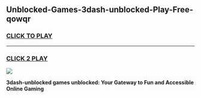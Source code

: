 
## Unblocked-Games-3dash-unblocked-Play-Free-qowqr
<h3>
<a href="https://premium76.site?title=3dash-unblocked&ref=12A">CLICK TO PLAY</a></h3>
<hr>

<h3>
<a href="https://premium76.site?title=3dash-unblocked&ref=12A">CLICK 2 PLAY</a>
  
</h3>

<a href="https://premium76.site?title=3dash-unblocked&ref=12A"><img src="https://clearcache.store/games.png"></a>


**3dash-unblocked games unblocked: Your Gateway to Fun and Accessible Online Gaming**
